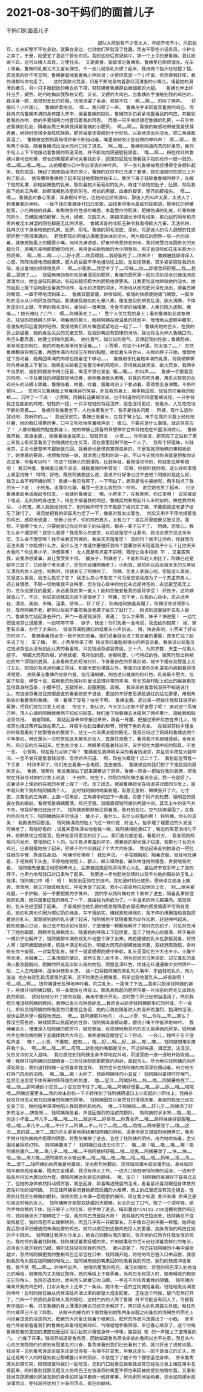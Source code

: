 # 2021-08-30干妈们的面首儿子



干妈们的面首儿子



                
									　部队大院里有不少官太太，年纪不老不小，风韵犹存，丈夫却整年不在身边。就算在身边，也对她们早就没了性趣，而去干那些小话务员、小护士之类了。于是，就便宜了我这个首长司机。我的这些后宫妃嫔中，第一个上手的是鲁姨。我认她做干妈，这可以掩人耳目，方便往来。 又是黄昏。偷偷溜进鲁姨家。鲁姨早已脱得溜光，在床上等着。鲁姨的乳房又大又富有弹性，不一会儿就感乳头硬了起来，我用两个指头轻轻捏了捏。真是美的妙不可言啊，鲁姨害羞地看着我小声的说：小贾你真是一个小坏蛋，你弄得我好痒，我的魂都叫你勾走了。　　这时我欲火焚身，只是不断地亲吻着那红润清香的小嘴儿，堵着她的滑滑的嫩舌，另一只手掀起她的睡衣的下摆，轻轻摸着鲁姨那白嫩细腻的大腿。　　鲁姨也伸出纤纤玉手，娴熟、轻巧地掏出我那根又粗、又长、又硬的大鸡巴，当鲁姨的手接触到我的鸡巴时，我浑身一颤，感觉到无比的舒服，快感流遍了全身，我禁不住： 啊……啊…… 的叫了两声。　　舒服吗？小坏蛋儿， 鲁姨娇柔地说。 嗯…… 我只嗯了一声。 鲁姨用手来回套弄着我的鸡巴，而我再次将鲁姨丰满的身体搂入怀中，摸着鲁姨的巨乳，鲁姨的手仍紧紧地握着我的鸡巴，并接受着我的热吻，她的手更加用力地套玩着我的鸡巴。 而我一只手继续摸捏鲁姨的乳房，一只手伸进鲁姨的私处，隔着丝质三角裤抚摸着鲁姨的小肥屄。 啊……啊…… 鲁姨的敏感地带被我爱抚揉弄着，她顿时觉得全身阵阵酥麻，肥屄被爱抚得感到十分炽热，兴奋地流出些淫水，把三角裤都弄湿了。 鲁姨被这般挑弄搞得娇躯不断扭动着，嘴里频频发出些轻微的呻吟声： 嗯……嗯…… 我用两个手指，随着鲁姨流出淫水的屄口挖了进去。 啊……喔…… 鲁姨的阴道内真的好柔软，我的手指上上下下地拨动着鲁姨的阴道深处，并不断地向阴道壁轻摸着。 哦……啊…… 粉脸绯红的鲁姨兴奋地扭动着，修长的美腿紧紧地夹着我的手，圆滚的屁股也随着我手指的动作一挺一挺的。 嗯……嗯……喔……喔…… 从她樱樱小口中传出浪浪的呻吟声。 不一会儿鲁姨被我抚摸得全身颤抖起来，我的挑逗，撩起了她原始淫荡的欲火，鲁姨的双目中已充满了春情，我知道她的性欲已上升到了极点。 我弯腰将鲁姨抱了起来轻轻地把她放在床上，我伏下身子轻舔着鲁姨的脖子，先解下她的乳罩，舔她紫褐色的乳晕，吸吮着她大葡萄似的乳头，再往下舔她的肚子，肚脐。然后我脱下她的三角裤，舔那浅褐色浓密的阴毛、修长的美腿、白嫩的脚掌、整齐的脚指头。 嗯……嗯…… 鲁姨此时春心荡漾，浑身颤抖不已，边扭动边娇啼浪叫，那迷人的叫声太美、太诱人了，刺激着我的神经。 一丝不挂的鲁姨身材凹凸有致，曲线美得像水晶般玲珑剔透，那绯红的娇嫩脸蛋，小巧微翘的琼鼻，和那微张的性感的嘴唇，丰盈雪白的肌肤，肥嫩饱满的乳房，红晕鲜嫩的奶头，白嫩圆滑的肥臀，光滑，细嫩，又圆又大，美腿浑圆光滑得有线条，那凸起的阴阜和浓黑的被淫水淋湿的阴毛都是无比的诱惑。 鲁姨浑身的冰肌玉肤令我看得欲火亢奋，无法抗拒，我再次伏下身亲吻她的乳房、肚脐、阴毛。鲁姨的阴毛浓密、深长，将那迷人的令人遐想的性感肥屄整个围得满满的。 若隐若现的屄缝沾满着湿淋淋的淫水，两片暗红的阴唇一张一合的动着，就像她脸蛋上的樱唇小嘴，同样充满诱惑，好象呼唤我快些到来。我将她雪白浑圆修长的双腿分开，用嘴先亲吻那肥嫩的肉屄，再用舌尖舔吮她的大小阴唇后，用牙齿轻咬如花生米般大小的阴蒂。 啊……嗯……啊……小……好小贾……你弄得我……我舒服死了……你真坏！ 鲁姨被我舔得痒入心底，阵阵快感电流般袭来，肥大的屁股不停地扭动往上挺，左右扭摆着，双手紧紧抱住我的头部，发出喜悦的娇嗲喘息声： 啊……小冤家……我受不了了……哎呀……你……舔得我好舒服……我……我要……要泄了……。 我猛地用劲吸吮咬舔着湿润的肥屄，鲁姨的肥屄里一股热烫的淫水已像溪流般潺潺而出，她全身阵阵颤动，弯起双腿把肥大的屁股抬得更高，让我更彻底地舔吸她的淫水。她的屁股上挺下迎地配合着我的动作，淫水如决堤的河水，不断地从她的肥屄深处流出，顺着白嫩的臀部，一直不停地流到床上。 鲁姨双眉紧蹙，娇嗲如呢，极端的快感使她魂飞魄散，一股浓热的淫水从小肉屄急泄而出。鲁姨被我吸吮的七晕八素，像发狂似的胡言乱语、欲火沸腾，下体急促的往上挺，不停的摇头浪叫，痛快的一泄再泄、全身不断的抽慉着，人像已陷入虚脱、瘫痪……！她长喘吐了口气： 啊……阿姨美死了……！ 整个人伏在我的身上；看到鲁姨如此疲惫倦态，轻轻的把她拥入怀中，吻着她的额头、脸颊阿姨在我温柔的抚慰中，慢慢地从虚脱中醒来，感激般的回应着我的轻吻，慢慢地我们四片嘴唇紧紧地合一起了……！ 鲁姨用她的舌头，在我的唇上舔舐着，她的香舌尖尖的又嫩又软，在我的嘴边有韵律的滑动，我也将舌头伸入鲁姨口内，用舌头翻弄着，她便立刻吸吮起来。 她吐着气，如兰似的香气，又撩起我的性欲；鲁姨脸颊，渐渐地变的粉红，她的呼吸也渐渐地急促着……！ 小贾啊，你这个小坏蛋，你太强了……！ 忽然鲁姨翻身将我压着，两团丰满的肉球压在我的胸膛，她低着头用舌尖，从我的脖子开始，慢慢地往下撩动着，她两团丰满的肉球也随着往下移动……。 鲁姨用手托着她丰满的乳房，将我硬梆梆的肉棒夹着上下套动，她用舌尖舔着正在套动中的鸡吧头，弄得我血脉贲涨、欲火焚身，我两手不自禁的、插到阿姨发中用力压着，嘴里不禁也发出 喔……喔…… 的叫声……。 鲁姨一手握着我的鸡吧，一手扶着我的卵蛋轻轻地捻着，她侧着身低头用嘴、将我的鸡吧含着，用舌尖轻轻的在鸡吧头的马眼上舔着，慢慢吸着、吻着、咬着、握着鸡吧上下套动着，弄得我全身沸腾，不断的颤抖……。 忽然只见鲁姨脸上带着诡异的笑容，趴在我的身上，用手挑逗般、轻轻的拧着我的脸颊……。沉吟了一下说： 小贾啊，阿姨有话要跟你说。也不知道你同不同意鲁姨说完，一只手将我正在膨胀的鸡吧，轻轻的一捏，一只手轻轻的将我顶开，脸色涨得更红，低着头，人又吃吃地不断的笑着……。 鲁姨将我推着坐下，人也挨着我坐下，我于是扭头问着： 阿姨，有什么话你就说吧，我听你的……！ 我话没说完，鲁姨已低着头，在我手臂上钻，用手在我的大腿上轻轻地拧着，她的脸红得更厉害，口中又吃吃地笑着嗲声说： 傻瓜，不要问是什么事情，就这快答应了！ 人像软糖般的黏在我身上，她的神情让我看的真想伸手立即将她抱在怀里消消欲火。 鲁姨推开我、挺身坐直，，她靠着我坐在床上，轻轻的说： 小贾……，你听我说，那天完了之后到了第二天我上街买菜看见了你钱姨她也在买菜，现在家里就剩下她一个人了。 我有个好姐妹，叫钱淑芬，丈夫也是整年不跟她做几回。我看她也是怪寂寞怪孤单的，于是我就把咱俩的事和她说了，她羡慕的要命，也想和你做一做，就求我让我和你说一说，所以今天我找你来就是想和你说说这事，你看可以吗？ 你这个钱姨长的很漂亮，比我年轻，看她怪可怜的，你就答应帮帮她吧！ 我沉吟着，鲁姨看见我不说话，就摇着我的手臂说： 哎呀，你就听我的吧，这么好的事情上哪里找呀？ 呵呵，好吧，既然阿姨都这么说，我说不行好像也过不去吧？阿姨对我这么好，我怎么会不听阿姨的呢？ 鲁姨一看见我笑了，一下明白了，原来是我在骗她呢，用手指点了我的头一下说： 小死鬼，连我你也骗，看我一会怎么收拾你！呵呵。 说完她也笑了起来。 只见鲁姨拿起电话拨起号码来，一会就听鲁姨说： 喂，小贾来了，在我家呢，你过来啊！ 说完就放下电话，走到我的身边坐下，用左手摸着我的鸡巴，鲁姨突然象想起什么来的似的，揪住我的耳朵， 小死鬼，美人我是给你找了，到时候你可千万不能娶了媳妇忘了娘，不要把我这老婆子给忘了就行了。 说完她把我的卵蛋用力捏了一下，像是对我发出警告。 然后又用手不停地摸着我的鸡巴，感叹地说道： 倒是小伙子，你的鸡巴真大，太有力了！插在屄里面是又胀又烫。我想，不管哪个女人，只要她尝过你这坏卵子的味道后，都会一辈子忘不了。 阿姨，您放心，我怎么会不理您呢？我怎么舍得？我是那么的爱您，以后就是您不让我肏，我也会想方设法来肏您，怎么会不理您呢？我不会害苦阿姨的，我会天天陪着您！ 真的吗？我不让你肏，你就想方设法肏我？你能想什么方、设什么法？难道你要强奸我吗？我要你天天陪着我干什么？让你天天肏我吗？你这臭小子，净想美事！ 女人真是有点蛮不讲理，既想让我多和她 干 ，又要取笑我，说我净想美事，真让我哭笑不得。 傻孩子，阿姨老了，不能和年轻人相比了，阿姨已经是韶华已逝了，已经是个老太婆了，恐怕你会嫌阿姨老了。小色狼，就怕你以后会被太多的又年轻又漂亮的女人迷住，到那时，你就会忘了阿姨的了。 阿姨，您老人家放心吧，您是这么美丽，又是这么爱我，我怎么能忘了您？ 我怎么忍心不爱您？何况是您使我成为了一个真正的男人，还心甘情愿、不顾一切地和我干这种事，您在我心目中的地位永远是神圣的，永远是至高无上的，您永远是我的最爱，永远是我的第一爱人！能和您做爱是我的最好享受！ 好孩子，这阿姨就放心了。不过，你说实话我真的是不是很老了？ 阿姨，您不老，在我的心目中，您永远年轻、漂亮、美丽、多情、温柔、慈祥…… 好了好了，别再给阿姨套高帽了，阿姨没你说得那么好，既然阿姨不老，那你以后就不要把我这老婆子给忘了就行了。 刚说到这里就听见有人敲门，鲁姨急忙站起身去开门，开门一看是钱淑芬，说道： 怎么才来啊，妹子？快进屋！ 一边忙把钱淑芬让进屋里，一边叨唠不停： 妹子，快坐！你们先看一会电视，我去给你砌茶！ 姐，家里有点事，办完了才来的。 钱淑芬满脸通红的低着头小声的说。 哦，快进来吧，小贾来了好长的时间了。 鲁姨看着钱淑芬一脸坏笑的说着。她们说着就走进了我坐着的里屋，我急忙站了起来说了句： 来了姨。 啊，小贾早你来了啊 钱淑芬红着脸用很小的声音说着。我虽说以前看见过钱淑芬但从没有如此认真的看着她，只见钱淑芬姿容秀丽，三十八、九的岁数，天生一付美人胚子。 明媚大而亮的眼，娇艳妩媚，弯月似的眉，杏眼桃腮，小巧艳红的唇，微笑时现出粉颊边的两个深陷的酒涡，上身着粉色的短袖衬衫，下身是白色的乔其纱裙，裙子下摆长及膝盖上三寸左右，短短的有点迷你裙之风味，粉腿大部份裸露在外，里面的谈黄色的乳罩和内裤都看得清清楚楚。 皮肤虽无鲁姨的皮肤白皙，但光滑细嫩，倒也透出健康的粉红色。乳房虽不肥大，但属于梨型，弹性十足，在粉色的短袖衬衫里也显得非常的丰满，修长的身材配上如此的服装更加显得其身材苗条，小腹平坦，玉腿修长，屁股肥圆、高翘。 我呆呆的看着钱淑芬不知道说什么，而钱淑芬看见我双眼直直的看着她而不说话，更加的不好意思满脸通红的站在那里，用眼角偷偷的看着我和鲁姨。 嗨！看够了没有？快坐下啊， 鲁姨说着。走过来一把按住我和钱淑芬的肩膀，把我们按在沙发上说道： 快坐下，都认识，今天怎么还都不好意思了呢？ 面对这个风情万种，荡人心魂的阿姨我竟然不知如何回答。我们坐下后鲁姨去冰箱倒了两杯果汁，端给我和钱淑芬饮用。 谢谢阿姨。 我站起身来伸手接过茶杯，跟着一弯腰。把接过茶杯后放在茶几上，钱淑芬也接过茶杯后放在茶几上，并顺手抬起白嫩的粉臂，理理下垂的秀发。 在钱淑芬抬手理发的时候我看到了她那雪白的腋窝下，丛生一片乌黑浓密的腋毛，我虽已玩过了妈妈和鲁姨这两个中年美妇，但还是头一次欣赏如此多腋毛的女人，真是性感极了，看得我汗毛根根竖起，全身发热，鸡巴突的亢奋起来，忙坐在沙发上，两眼呆视看着钱淑芬，双手按在大腿中间的阳具，不发一言。 小贾啊，现在是几点钟了啊？ 鲁姨看见我两眼呆呆的看着钱淑芬，并且双手按在大腿中间，一言不发只是看着钱淑芬。忽然娇声问道。 啊，现在大概是十点二十了。 我抬起左臂看一下手表： 时间不早了，你们先坐着看一会电视，我去做饭。 鲁姨说这向我们扮了下鬼脸就向厨房走去。 鲁姨，我帮你 我说着就站了起来跟着进了厨房。鲁姨一转身一把按住我的肩膀，把我按在钱淑芬对面的沙发上说道： 不用你，快坐下，你陪你钱阿姨坐着说会话，我一会就好了。 说着话手上使劲的在我的手臂上捏了一把。走了出去。我被鲁姨按坐在钱淑芬对面的沙发上，屋中就只剩下我和钱阿姨两个人。 此时钱阿姨的两条粉腿，有意无意的，微微张开了六、七寸宽，淡黄色的三角裤，上面一层黑影，三角裤中间凹下一条缝，将整个阴户的轮廓，很明显的展露在我的眼前，看得我是魂魄飘荡，鸡巴坚挺。双眼直视钱阿姨的两腿中间。其实上午的天气并不热，但我好像已经出汗了。 钱阿姨她默默地注视着我，脸开始变红。空气彷佛凝固了，在我灼热的目光下，钱阿姨她轻声的恬道： 傻小子，看什么，有什么好看的啊！ 钱阿姨，你长的真美！ 我由衷的回答道。 钱阿姨漂亮的脸上飞过一抹红霞﹐好迷人。抬手理了理腮边的头发道： 阿姨老了，有啥好看的 .说着并意味深长地看我一眼，钱阿姨得脸更红了﹐嘴边的笑意浓得化不开。她默默地注视着我，脸开始变得更加的红了……。我们面对面坐着，看着对方。 我发现她两眼闪闪发光，整张脸红卜卜的，似乎有点害羞的样子。顺着她的眼光我才知道，我那七寸长的大鸡巴，已直挺挺地翘了起来，把裤子的中间直起了个大大的帐篷。 我站起来走到她身边一把拉住她的手臂，靠坐在身边。 阿姨你好美呀！ 我低声说。一手在她胸前，隔着衣服，轻轻地抚摸着。于是我俯下头去，不停地在她脸上，额上，颊上嗅吻着，最后吻住她的樱唇，贪婪地吸吮着。 钱阿姨先是羞涩地把眼睛闭上，后来被我挑逗吮弄得芳心大乱，最后终于双手环上了我的脖子，也用力地和我口对口亲吻了起来。 我更进一步地趁她动情时以双手在她的胸前的玉乳上搓揉，钱阿姨口中 唔！ 唔！ 地发出压抑性的低吟。我知道时机已成熟，便继续在她身上摸弄，渐渐地，她又开始耳根发红，呼吸急促了起来。我小心奕奕地拉起她的上衣， 别……她夹紧双腿，一手护胸，另一手要把我的手推开。 我的手从钱阿姨衬衣下面伸了进去，隔着乳罩抓住她的乳房，她只是象征性的挣扎了一下，就由我为所欲为了。一手温柔的伸入胸罩内。感觉得到，乳头已经坚挺了起来。 手直接抓住她乳房的感觉和隔着衣服抚摩的感觉简直不可同日而语，她的乳房也许因为喂过奶的缘故，并不很结实，摸起来软绵绵的，我不停的用拇指和食指捏着她的乳头，渐渐感到她的乳头硬了起来，钱阿姨也不禁随着我的动作加剧，轻轻呻吟起来。 我知她春心已动，自己也不知该如何是好，于是慢慢一颗颗地解开了她衬衣的扣子，只见衬衣滑下了她的胸膛，两颗丰乳弹跳而出，随着她的呼吸上下起伏着，显示了她内心的震荡，终于最后一棵扣子也解开了，钱阿姨那丰满的双乳卟地整个弹了出来，两粒硬硬的乳头在那摇晃着，好馋人啊！钱阿姨面貌娇美，肌肤丰满呈粉红色，明媚大而亮的眼睛微微闭着，双颊酒窝隐现，身材修长而不瘦弱，一对梨型乳房，伸手一握紧绷绷而硬中带软，乳头呈深红色不大也不小。小腹平坦光滑，点缀着二，三条浅细的皱纹，显然生育儿女不多，阴毛短短的乌黑浓密，却又蓬乱的盖满小腹及腿胯间，肥嫩的屄高突似如出笼的肉包，阴唇呈深红色，肉缝还红通通像少女的阴户一般，二人之肉缝中，湿淋淋微有水渍。 我一口将钱阿姨的美乳叼入嘴中，牙齿轻咬乳头，用力 滋滋 地左右双乳轮流着吸吮起来，还不时用舌尖撩拨着、用牙齿轻咬着乳头……好香甜啊！ 唔……唔……啊…… 钱阿姨肆无及殚地呻吟着。吮完乳头，一路亲了下去……我索兴脱掉钱阿姨的裙子，再撑开钱阿姨双腿，将一条腿放在椅背上。那高高鼓起的肥屄带着一片浓密的屄毛又出现在我的眼前。 我轻轻地分开了她的双腿，再用手拨开屄毛，这时整个屄已经相当湿润了，然后我把头埋进钱阿姨的胯间，我伸出舌头向阴唇舔去……我的舌尖舔弄钱阿姨那朱红的屄缝，不一会儿，即听见钱阿姨的呼吸变的沉重而且急促，她的心跳也随着欲火的高升而激烈，黏滑的淫液，很快由肥屄里一股股地流出。 嗯…… 钱阿姨颤抖地问： 小……小贾，你……你在……干……甚么？ 我没空回答她，继续舔弄以挑起她的性欲，钱阿姨浑身颤动着，樱桃小嘴不停低声地呻吟。 我伸着舌头，慢慢深入钱阿姨的肥屄中，吸挖卷抽，有规律地用灵巧的舌头拨弄她的屄芽。钱阿姨的手也伸向我的胯下去磨揉我的大鸡巴，再伸进裤底握住它上下捋动。 一会儿，她终于忍不住昵声道： 噢！……小贾，不要啦，脏啦……，唔……好……啊……好……舔……呀……噢…… 钱阿姨想用手推开我个头。 啊……啊……唔……啊……哎唷……舔到我的嘴都是淫水，不过好味道，滑潺潺，沾汲汲，又热又浓的女人滋味。 我也感觉到钱阿姨全身不停地在抖动，阴道里面一浪一浪地开始收缩……噢！我掰开钱阿姨的双腿俯身一口含住她阴部那肥厚的肉蚌，直起舌头，尽力地往钱阿姨的肉屄深处舔去，我知道钱阿姨一定很喜欢我这样。 我的舌头在钱阿姨的肉洞深处蠕动着，用力地击打阴门四周的淫肉。 哦……哦……哦！太妙了，快舔阿姨咪的小豆豆！ 钱阿姨兴奋得吁吁喘气，显然无法忍受下体传来的阵阵强烈的刺激， 哦……宝贝……阿姨好热……热……哦……阿姨要热死了……哦……快……舔阿姨的小豆豆……小豆豆忍不住了…哦……哦……阿姨好想要……哦……舔……舔……哦……哦哦哦……阿姨还要更多……我的攻击目标一下子转移到了钱阿姨阴道口上小突起的小阴核上，我用牙轻咬并用舌尖用力刮添着钱阿姨的阴蒂。 钱阿姨因性兴奋把背拱得很厉害，美丽的脸庞已经完全变了形，她的指甲深深地陷入我肩膀的肌肉内。 哦……干阿姨呀……哦……好儿子……阿姨流了好多的淫水……快吸呀…… 钱阿姨喘息着，声音因强烈的淫欲而颤抖。 吸阿姨的水水呀……哦……哦……你这小坏蛋……坏儿子……哦……哦……对……就这样……好哥哥……你真会弄……哦……舔得妹妹好舒服喔……哦……哦……亲儿子……哦……不行了……阿姨……不……行了……哦……哦……哦哦……妈咪要泄了……哦……这次……真的要……泄了……我的舌头紧紧地围绕着钱阿姨的阴核，温柔但是又很猛烈地撩弄它，我用手掰开钱阿姨两片肥厚的阴唇，将整张嘴伸了进去，含住了钱阿姨的阴核，用力地吮吸着，舌尖围绕着阴核打转。 钱阿姨要泄了！ 钱阿姨已经语无伦次了， 哦……哦！哦……哦……哦……哦！吸阿姨的骚穴……哦……乖儿子……哦……哦……干得阿姨好舒服……哦……见鬼……阿姨要泄了……快……快……哦……快……用力吸……把阿姨的水水吸出来……哦……哦……吸……吸……哦……哦……哦……妈咪……泄……泄……泄……泄了……钱阿姨的肉屄象是地震般，淫肉剧烈地翻动，淫液如同潮水般汹涌而出，身体如同抽羊癫疯般痉挛着，肌肉完全绷紧，我没有停止工作，一边大口地吞咽钱阿姨的淫液，一边用手指在屄内加大搅动的力度，使钱阿姨达到疯狂的颠峰。 哦，宝贝！ 钱阿姨的高潮好不容易过去了，但她的身体依然抖动得厉害，我坐起身，舔着嘴边残留的淫液，看着紧闭着双眼但身体依然还在抖动的钱阿姨。 只见钱阿姨紧闭着她那双妩媚的大眼睛，脸上的红潮还没有完全褪去，性感的红唇还在微微的颤抖，俏丽的脸上布满一层密密的细汗。现在我才知道 香汗淋漓 原来正是形容这时候的女人。 钱阿姨睁开她那双妩媚的大眼睛，长长的出了口气，做了一个深呼吸，她的手伸向我的下体，拉开裤子上的拉炼，将手伸了进去。精彩盡在niniqu.com当摸到我的鸡巴时，钱阿姨张大了眼睛吃了一惊，我的鸡巴真是巨大呀！ 她将我的鸡巴拉出来，钱阿姨忍不住凝视着它，我的鸡巴不止硬梆梆的，而且几乎有一只脚掌长，几乎像自己的手腕一样粗。她开始靠近那根早已硬透而布满血管的鸡巴。她可以感受到这根鸡巴惊人的重量。血脉贲张的鸡巴在她的手中跳动。 钱阿姨让我座在沙发上，她自己则蹲在我的面前，张开她的红唇含住我发涨的鸡巴。我吃惊的看着钱阿姨，钱阿姨望着我妩媚的笑。并用她柔软的舌头轻轻添着我鲜红的龟头，还用舌头抵开我的马眼，偶尔还轻轻咬咬我的鸡巴。 我兴奋极了，鸡巴在钱阿姨的小嘴中越涨越大，忽然钱阿姨把我的整根鸡巴全部含在口中，钱阿姨开始，将他的鸡巴吞入口中品尝。我感到我的龟头抵在钱阿姨的喉咙上，钱阿姨用她的嘴来回的吮吸着我的鸡巴，剧烈的快感冲击着我，我不禁 啊……啊…… 的呻吟出声。 她吸吮着我的鸡巴，真正的吸吮，将我的鸡巴深入到她自己的喉咙，就像她为丈夫做过那样。她的喉咙上下套弄着，当鸡巴全根深入时，她用喉咙的根部压它的龟头，当鸡巴退出时，她用舌头舔着它的马眼。一手还不时抚弄着我的阴囊。 钱阿姨的嘴离开我的鸡巴时，口水从龟头上还牵了一条丝。她不发一语的立刻拥抱着我。轻轻地发出满意的呻吟！此时的她已被从肉体深处所涌出来的欲望火焰支配着。 正在这个时候，屋门忽然打开了，门外一个熟悉的身影映入我的眼睑，这时门外的人除了鲁姨 外不可能会有别人了，可是我再仔细的一看，只见鲁姨的身上薄薄的睡衣已经完全解开了，两只硕大的乳房露在外面，粉红色的内裤早已不见了踪影。 从敞开的睡衣的下面我看到她那两条双腿之间蓬松的浅褐色的阴毛上闪烁着斑斑的淫迹亮光，肥嫩的大屄里还插着个根黄瓜，肥屄的外面只是露出了一小截。 原来在门外偷偷看着我们的鲁姨也直看得脸颊绯红、气喘嘘嘘手摸阴部，早已春心难奈了。这个时候鲁姨想看的更加的清楚也是因手淫引起的兴奋使身体一哆嗦，脑袋就 嘭 的一声撞上了虚俺着的门。 门推了开来，钱淑芬知道是鲁秀莲，因她知道鲁秀莲会偷偷的看所以也不在意，而且从内心你厉害隐隐约约感到有股莫名的兴奋，鲁秀莲看到我们已经看到了她，就只好走了进房间里。 钱淑芬一见到鲁秀莲走进屋来还是觉得有一些得不好意思，毕竟这是头一回不是自己的丈夫，而且还是两个人同时看到自己那裸露出来的阴部，不禁拉下了裙子的下摆想盖住身体。 原来鲁秀莲从厨房忙完，刚想进屋叫我们一起吃饭，走到门口就看见我和钱淑芬已经在沙发上相互用手互摸起来，同时看到我那又粗又大的鸡巴正在钱淑芬的嘴里不停地来回被她使劲地吸吮着，又看到钱淑芬那肥嫩的屄被我舔的身体如同抽羊癫疯一般痉挛着，屄肉剧烈地抽动着，淫水如同潮水般汹涌而出，使钱淑芬达到了兴奋的顶点，疯狂的颠峰。 
									
								
            

